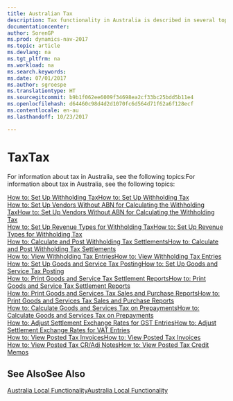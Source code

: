 ```yaml
---
title: Australian Tax
description: Tax functionality in Australia is described in several topics.
documentationcenter: 
author: SorenGP
ms.prod: dynamics-nav-2017
ms.topic: article
ms.devlang: na
ms.tgt_pltfrm: na
ms.workload: na
ms.search.keywords: 
ms.date: 07/01/2017
ms.author: sgroespe
ms.translationtype: HT
ms.sourcegitcommit: b9b1f062ee6009f34698ea2cf33bc25bdd5b11e4
ms.openlocfilehash: d64460c98d4d2d1070fc6d564d71f62a6f128ecf
ms.contentlocale: en-au
ms.lasthandoff: 10/23/2017

---
```

# <a name="tax"></a><span data-ttu-id="00f2d-103">Tax</span><span class="sxs-lookup"><span data-stu-id="00f2d-103">Tax</span></span>
<span data-ttu-id="00f2d-104">For information about tax in Australia, see the following topics:</span><span class="sxs-lookup"><span data-stu-id="00f2d-104">For information about tax in Australia, see the following topics:</span></span>  

[<span data-ttu-id="00f2d-105">How to: Set Up Withholding Tax</span><span class="sxs-lookup"><span data-stu-id="00f2d-105">How to: Set Up Withholding Tax</span></span>](how-to-set-up-withholding-tax.md)  
[<span data-ttu-id="00f2d-106">How to: Set Up Vendors Without ABN for Calculating the Withholding Tax</span><span class="sxs-lookup"><span data-stu-id="00f2d-106">How to: Set Up Vendors Without ABN for Calculating the Withholding Tax</span></span>](how-to-set-up-vendors-without-abn-for-calculating-the-withholding-tax.md)  
[<span data-ttu-id="00f2d-107">How to: Set Up Revenue Types for Withholding Tax</span><span class="sxs-lookup"><span data-stu-id="00f2d-107">How to: Set Up Revenue Types for Withholding Tax</span></span>](how-to-set-up-revenue-types-for-withholding-tax.md)  
[<span data-ttu-id="00f2d-108">How to: Calculate and Post Withholding Tax Settlements</span><span class="sxs-lookup"><span data-stu-id="00f2d-108">How to: Calculate and Post Withholding Tax Settlements</span></span>](how-to-calculate-and-post-withholding-tax-settlements.md)  
[<span data-ttu-id="00f2d-109">How to: View Withholding Tax Entries</span><span class="sxs-lookup"><span data-stu-id="00f2d-109">How to: View Withholding Tax Entries</span></span>](how-to-view-withholding-tax-entries.md)  
[<span data-ttu-id="00f2d-110">How to: Set Up Goods and Service Tax Posting</span><span class="sxs-lookup"><span data-stu-id="00f2d-110">How to: Set Up Goods and Service Tax Posting</span></span>](how-to-set-up-goods-and-service-tax-posting.md)  
[<span data-ttu-id="00f2d-111">How to: Print Goods and Service Tax Settlement Reports</span><span class="sxs-lookup"><span data-stu-id="00f2d-111">How to: Print Goods and Service Tax Settlement Reports</span></span>](how-to-print-goods-and-service-tax-settlement-reports.md)  
[<span data-ttu-id="00f2d-112">How to: Print Goods and Services Tax Sales and Purchase Reports</span><span class="sxs-lookup"><span data-stu-id="00f2d-112">How to: Print Goods and Services Tax Sales and Purchase Reports</span></span>](how-to-print-goods-and-services-tax-sales-and-purchase-reports.md)  
[<span data-ttu-id="00f2d-113">How to: Calculate Goods and Services Tax on Prepayments</span><span class="sxs-lookup"><span data-stu-id="00f2d-113">How to: Calculate Goods and Services Tax on Prepayments</span></span>](how-to-calculate-goods-and-services-tax-on-prepayments.md)  
[<span data-ttu-id="00f2d-114">How to: Adjust Settlement Exchange Rates for GST Entries</span><span class="sxs-lookup"><span data-stu-id="00f2d-114">How to: Adjust Settlement Exchange Rates for VAT Entries</span></span>](how-to-adjust-settlement-exchange-rates-for-vat-entries.md)  
[<span data-ttu-id="00f2d-115">How to: View Posted Tax Invoices</span><span class="sxs-lookup"><span data-stu-id="00f2d-115">How to: View Posted Tax Invoices</span></span>](how-to-view-posted-tax-invoices.md)  
[<span data-ttu-id="00f2d-116">How to: View Posted Tax CR/Adj Notes</span><span class="sxs-lookup"><span data-stu-id="00f2d-116">How to: View Posted Tax Credit Memos</span></span>](how-to-view-posted-tax-credit-memos.md)

## <a name="see-also"></a><span data-ttu-id="00f2d-117">See Also</span><span class="sxs-lookup"><span data-stu-id="00f2d-117">See Also</span></span>
[<span data-ttu-id="00f2d-118">Australia Local Functionality</span><span class="sxs-lookup"><span data-stu-id="00f2d-118">Australia Local Functionality</span></span>](australia-local-functionality.md)  

